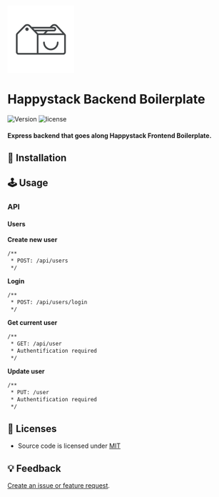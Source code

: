 <img src=".github/happystack.png" alt="Happystack" width="150" height="150" />

# Happystack Backend Boilerplate
![Version](https://img.shields.io/badge/Version-0.2.2-green.svg?style=flat)
![license](https://img.shields.io/github/license/mashape/apistatus.svg)


#### Express backend that goes along Happystack Frontend Boilerplate.


## 🔧 Installation

## 🕹 Usage

### API
#### Users
**Create new user**
```
/**
 * POST: /api/users
 */
```

**Login**
```
/**
 * POST: /api/users/login
 */
```

**Get current user**
```
/**
 * GET: /api/user
 * Authentification required
 */
 ```

 **Update user**
 ```
 /**
  * PUT: /user
  * Authentification required
  */
```


## 📄 Licenses
* Source code is licensed under [MIT](https://opensource.org/licenses/MIT)


## 💡 Feedback
[Create an issue or feature request](https://github.com/happystacklabs/backend-boilerplate/issues/new).

